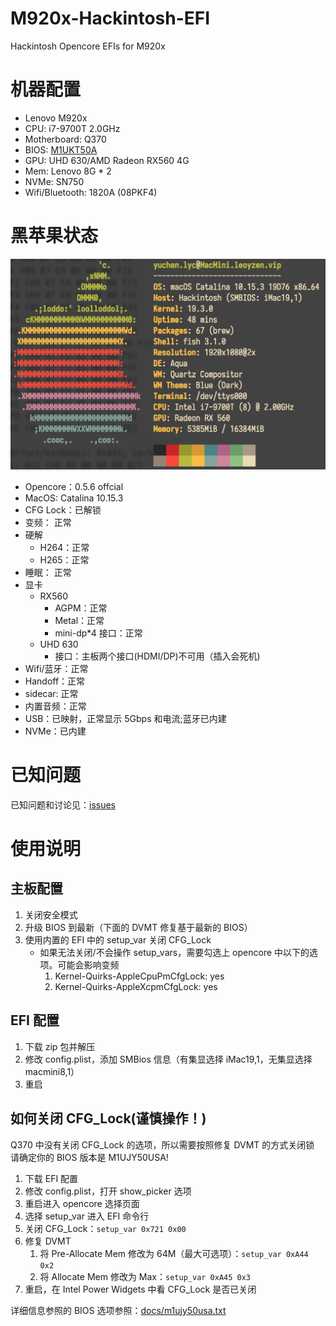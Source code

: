 # M920x-Hackintosh-EFI
Hackintosh Opencore EFIs for M920x

# 机器配置

* Lenovo M920x
* CPU: i7-9700T 2.0GHz
* Motherboard: Q370
* BIOS: [M1UKT50A](https://pcsupport.lenovo.com/jp/en/products/desktops-and-all-in-ones/thinkcentre-m-series-desktops/thinkcentre-m920x/downloads/ds503907)
* GPU: UHD 630/AMD Radeon RX560 4G
* Mem: Lenovo 8G * 2
* NVMe: SN750
* Wifi/Bluetooth: 1820A (08PKF4)

# 黑苹果状态
![System Info](https://github.com/Leoyzen/M920x-Hackintosh-EFI/raw/master/docs/sysinfo.png)
* Opencore：0.5.6 offcial
* MacOS: Catalina 10.15.3
* CFG Lock：已解锁
* 变频： 正常
* 硬解
  * H264：正常
  * H265：正常
* 睡眠： 正常
* 显卡
  * RX560
    * AGPM：正常
    * Metal：正常
    * mini-dp*4 接口：正常
  * UHD 630
    * 接口：主板两个接口(HDMI/DP)不可用（插入会死机) 
* Wifi/蓝牙：正常
* Handoff：正常
* sidecar: 正常
* 内置音频：正常
* USB：已映射，正常显示 5Gbps 和电流;蓝牙已内建
* NVMe：已内建

# 已知问题
已知问题和讨论见：[issues](https://github.com/Leoyzen/M920x-Hackintosh-EFI/issues)

# 使用说明
## 主板配置

1. 关闭安全模式
2. 升级 BIOS 到最新（下面的 DVMT 修复基于最新的 BIOS）
3. 使用内置的 EFI 中的 setup_var 关闭 CFG_Lock
    * 如果无法关闭/不会操作 setup_vars，需要勾选上 opencore 中以下的选项。可能会影响变频
        1. Kernel-Quirks-AppleCpuPmCfgLock: yes
        2. Kernel-Quirks-AppleXcpmCfgLock: yes


## EFI 配置
1. 下载 zip 包并解压
2. 修改 config.plist，添加 SMBios 信息（有集显选择 iMac19,1，无集显选择 macmini8,1）
3. 重启

## 如何关闭 CFG_Lock(谨慎操作！)
Q370 中没有关闭 CFG_Lock 的选项，所以需要按照修复 DVMT 的方式关闭锁
请确定你的 BIOS 版本是 M1UJY50USA!

1. 下载 EFI 配置
2. 修改 config.plist，打开 show_picker 选项
3. 重启进入 opencore 选择页面
4. 选择 setup_var 进入 EFI 命令行
5. 关闭 CFG_Lock：`setup_var 0x721 0x00`
6. 修复 DVMT
    1. 将 Pre-Allocate Mem 修改为 64M（最大可选项）：`setup_var 0xA44 0x2`
    2. 将 Allocate Mem 修改为 Max：`setup_var 0xA45 0x3`
7. 重启，在 Intel Power Widgets 中看 CFG_Lock 是否已关闭

详细信息参照的 BIOS 选项参照：[docs/m1ujy50usa.txt](https://github.com/Leoyzen/M920x-Hackintosh-EFI/raw/master/docs/m1ujy50usa.txt)
